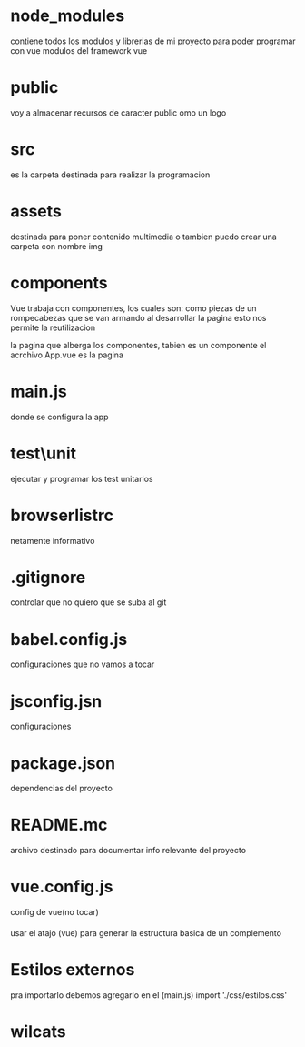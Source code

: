 # node_modules
contiene todos los modulos y librerias de mi proyecto para poder programar con vue
modulos del framework vue

# public
voy a almacenar recursos de caracter public omo un logo

# src

es la carpeta destinada para realizar la programacion

# assets

destinada para poner contenido multimedia 
o tambien puedo crear una carpeta con nombre img

# components

Vue  trabaja con componentes, los cuales son: como piezas de un rompecabezas que se van armando al desarrollar la pagina esto nos permite la reutilizacion

la pagina que alberga los componentes, tabien es un componente 
el acrchivo App.vue es la pagina

# main.js
donde se configura la app

# test\unit
ejecutar y programar los test unitarios

# browserlistrc 
netamente informativo

# .gitignore
controlar que no quiero que se suba al git

# babel.config.js
 configuraciones que no vamos a tocar

 # jsconfig.jsn
 configuraciones

 # package.json
 dependencias del proyecto

 # README.mc
 archivo destinado para documentar info relevante del proyecto

 # vue.config.js
 config de vue(no tocar)


 ####
 usar el atajo (vue) para generar la estructura basica de un complemento

 # Estilos externos
 pra importarlo debemos agregarlo en el (main.js)
 import './css/estilos.css'

 # wilcats